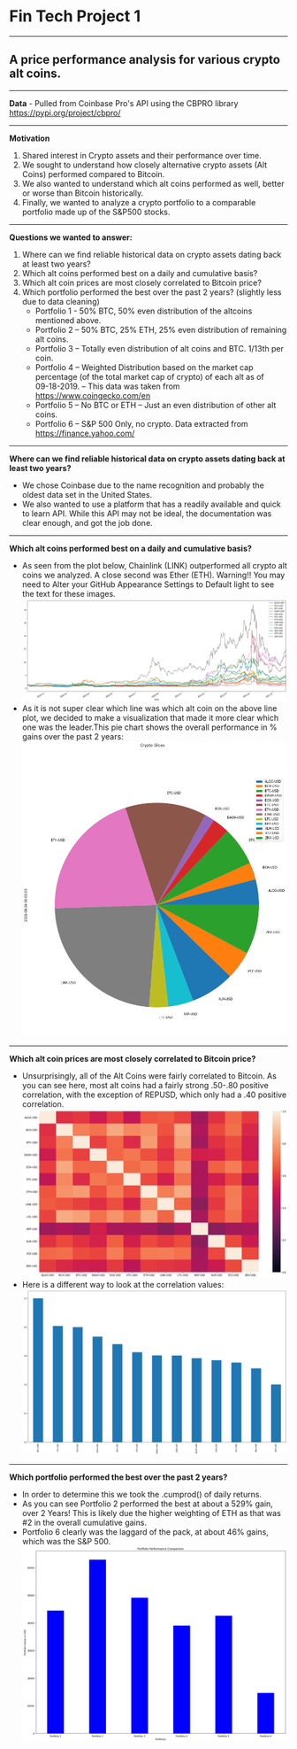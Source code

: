 # Fin Tech Project 1

---

## A price performance analysis for various crypto alt coins.
---
**Data** - Pulled from Coinbase Pro's API using the CBPRO library https://pypi.org/project/cbpro/ 

---

**Motivation** 
1. Shared interest in Crypto assets and their performance over time.
2. We sought to understand how closely alternative crypto assets (Alt Coins) performed compared to Bitcoin.
3. We also wanted to understand which alt coins performed as well, better or worse than Bitcoin historically.
4. Finally, we wanted to analyze a crypto portfolio to a comparable portfolio made up of the S&P500 stocks. 
---                 
**Questions we wanted to answer:**
1. Where can we find reliable historical data on crypto assets dating back at least two years?
2. Which alt coins performed best on a daily and cumulative basis?
3. Which alt coin prices are most closely correlated to Bitcoin price?
4. Which portfolio performed the best over the past 2 years? (slightly less due to data cleaning)
    * Portfolio 1 - 50% BTC, 50% even distribution of the altcoins mentioned above.
    * Portfolio 2 – 50% BTC, 25% ETH, 25% even distribution of remaining alt coins.
    * Portfolio 3 – Totally even distribution of alt coins and BTC. 1/13th per coin.
    * Portfolio 4 – Weighted Distribution based on the market cap percentage (of the total market cap of crypto) of each alt as of  
              09-18-2019. – This data was taken from https://www.coingecko.com/en 
    * Portfolio 5 – No BTC or ETH – Just an even distribution of other alt coins.
    * Portfolio 6 – S&P 500 Only, no crypto. Data extracted from https://finance.yahoo.com/ 

---

**Where can we find reliable historical data on crypto assets dating back at least two years?** 

  * We chose Coinbase due to the name recognition and probably the oldest data set in the United States.
  * We also wanted to use a platform that has a readily available and quick to learn API. While this API may not be ideal, the documentation was clear enough, and got the job done.

---

**Which alt coins performed best on a daily and cumulative basis?**
  * As seen from the plot below, Chainlink (LINK) outperformed all crypto alt coins we analyzed. A close second was Ether (ETH). Warning!! You may need to Alter your GitHub Appearance Settings to Default light to see the text for these images.
  ![alt text](https://github.com/padibona/FinTechProject1/blob/main/Images/Cryptocumulative.png)
  * As it is not super clear which line was which alt coin on the above line plot, we decided to make a visualization that made it more clear which one was the leader.This pie chart shows the overall performance in % gains over the past 2 years: 
  ![alt text](https://github.com/padibona/FinTechProject1/blob/main/Images/Cryptopie.png)

---

**Which alt coin prices are most closely correlated to Bitcoin price?**
   * Unsurprisingly, all of the Alt Coins were fairly correlated to Bitcoin. As you can see here, most alt coins had a fairly strong .50-.80 positive correlation, with the exception of REPUSD, which only had a .40 positive correlation.
   ![alt text](https://github.com/padibona/FinTechProject1/blob/main/Images/Cryptoheatmap.png) 
   * Here is a different way to look at the correlation values:
   ![alt text](https://github.com/padibona/FinTechProject1/blob/main/Images/Correlation%20barplot.png) 
   
---

**Which portfolio performed the best over the past 2 years?** 
   * In order to determine this we took the .cumprod() of daily returns.
   * As you can see Portfolio 2 performed the best at about a 529% gain, over 2 Years! This is likely due the higher weighting of ETH as that was #2 in the overall cumulative gains. 
   * Portfolio 6 clearly was the laggard of the pack, at about 46% gains, which was the S&P 500. 
   ![alt text](https://github.com/padibona/FinTechProject1/blob/main/Images/Portfoliocomparison.png) 
